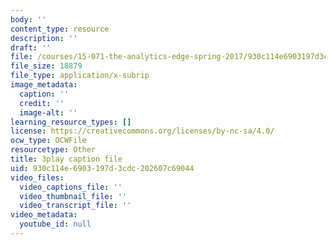 ```yaml
---
body: ''
content_type: resource
description: ''
draft: ''
file: /courses/15-071-the-analytics-edge-spring-2017/930c114e6903197d3cdc202607c69044_ayrdDJPAD5M.srt
file_size: 18879
file_type: application/x-subrip
image_metadata:
  caption: ''
  credit: ''
  image-alt: ''
learning_resource_types: []
license: https://creativecommons.org/licenses/by-nc-sa/4.0/
ocw_type: OCWFile
resourcetype: Other
title: 3play caption file
uid: 930c114e-6903-197d-3cdc-202607c69044
video_files:
  video_captions_file: ''
  video_thumbnail_file: ''
  video_transcript_file: ''
video_metadata:
  youtube_id: null
---
```

